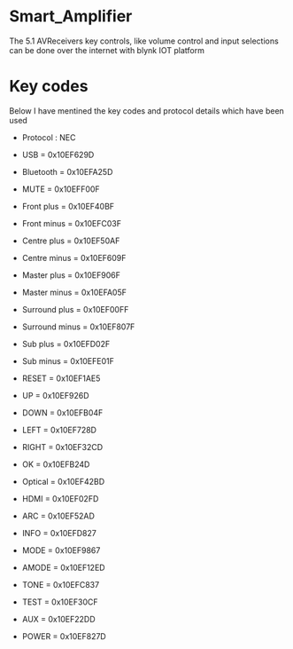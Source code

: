 # Smart_Amplifier
The 5.1 AVReceivers key controls, like volume control and input selections can be done over the internet with blynk IOT platform

# Key codes 
Below I have mentined the key codes and protocol details which have been used 
* Protocol  : NEC

* USB = 0x10EF629D
* Bluetooth = 0x10EFA25D
* MUTE = 0x10EFF00F
* Front plus = 0x10EF40BF 
* Front minus = 0x10EFC03F 
* Centre plus = 0x10EF50AF 
* Centre minus = 0x10EF609F 
* Master plus = 0x10EF906F 
* Master minus = 0x10EFA05F 
* Surround plus = 0x10EF00FF 
* Surround minus = 0x10EF807F 
* Sub plus = 0x10EFD02F 
* Sub minus = 0x10EFE01F 
* RESET = 0x10EF1AE5 
* UP = 0x10EF926D 
* DOWN = 0x10EFB04F 
* LEFT = 0x10EF728D 
* RIGHT = 0x10EF32CD 
* OK = 0x10EFB24D 
* Optical = 0x10EF42BD 
* HDMI = 0x10EF02FD 
* ARC = 0x10EF52AD 
* INFO = 0x10EFD827 
* MODE = 0x10EF9867 
* AMODE = 0x10EF12ED 
* TONE = 0x10EFC837 
* TEST = 0x10EF30CF 
* AUX = 0x10EF22DD 
* POWER = 0x10EF827D
